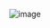 ![image](https://github.com/Nastya360/Docker_compose/assets/122619549/1d6aad31-ad72-414d-88aa-0cd651c4978f)
